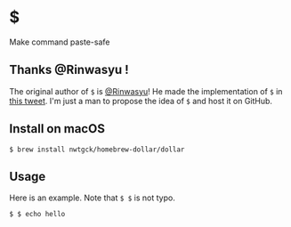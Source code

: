 # $

Make command paste-safe

## Thanks @Rinwasyu !

The original author of `$` is [@Rinwasyu](https://github.com/Rinwasyu)! He made the implementation of `$` in [this tweet](https://twitter.com/Rinwasyu/status/1204738450496163840). I'm just a man to propose the idea of `$` and host it on GitHub.

## Install on macOS

```console
$ brew install nwtgck/homebrew-dollar/dollar
```

## Usage

Here is an example. Note that `$ $` is not typo.

```console
$ $ echo hello
```
